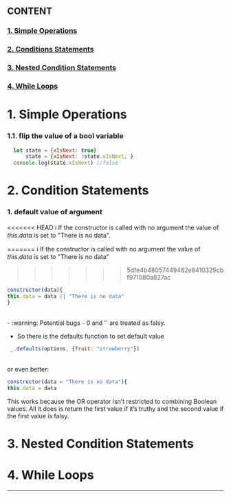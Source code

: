## CONTENT
### [1. Simple Operations](#1-simple-operations-1)
### [2. Conditions Statements](#2-condition-statements-1)
### [3. Nested Condition Statements](#3-nested-condition-statements-1)
### [4. While Loops](#4-while-loops-1)

# 1. Simple Operations
### 1.1. flip the value of a bool variable
```js
  let state = {xIsNext: true}
      state = {xIsNext: !state.xIsNext, }
  console.log(state.xIsNext) //false
```

# 2. Condition Statements

### 1. default value of argument

<<<<<<< HEAD
:information_source:  If the constructor is called with no argument the value of *this.data* is set to "There is no data".

=======
:information_source:   If the constructor is called with no argument the value of 
*this.data*
is set to "There is no data"
>>>>>>> 5dfe4b48057449482e8410329cbf971080a827ac

```js
constructor(data){
this.data = data || "There is no data"
}
```
</br>
- :warning:   Potential bugs
  - 0 and '' are treated as falsy.

- So there is the defaults function to set default value
```js
 _.defaults(options, {fruit: "strawberry"})
 ```
 </br> or even better:

 ```js
 constructor(data = "There is no data"){
this.data = data
 ```
 

This works because the OR operator isn’t restricted to combining Boolean values. All it does is return the first value if it’s truthy and the second value if the first value is falsy.
# 3. Nested Condition Statements
# 4. While Loops
---
